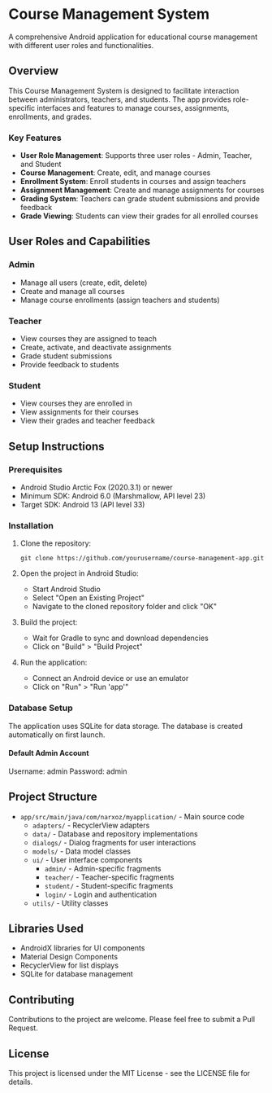# Course Management System

A comprehensive Android application for educational course management with different user roles and functionalities.

## Overview

This Course Management System is designed to facilitate interaction between administrators, teachers, and students. The app provides role-specific interfaces and features to manage courses, assignments, enrollments, and grades.

### Key Features

- **User Role Management**: Supports three user roles - Admin, Teacher, and Student
- **Course Management**: Create, edit, and manage courses
- **Enrollment System**: Enroll students in courses and assign teachers
- **Assignment Management**: Create and manage assignments for courses
- **Grading System**: Teachers can grade student submissions and provide feedback
- **Grade Viewing**: Students can view their grades for all enrolled courses

## User Roles and Capabilities

### Admin
- Manage all users (create, edit, delete)
- Create and manage all courses
- Manage course enrollments (assign teachers and students)

### Teacher
- View courses they are assigned to teach
- Create, activate, and deactivate assignments
- Grade student submissions
- Provide feedback to students

### Student
- View courses they are enrolled in
- View assignments for their courses
- View their grades and teacher feedback

## Setup Instructions

### Prerequisites
- Android Studio Arctic Fox (2020.3.1) or newer
- Minimum SDK: Android 6.0 (Marshmallow, API level 23)
- Target SDK: Android 13 (API level 33)

### Installation
1. Clone the repository:
   ```
   git clone https://github.com/yourusername/course-management-app.git
   ```

2. Open the project in Android Studio:
   - Start Android Studio
   - Select "Open an Existing Project"
   - Navigate to the cloned repository folder and click "OK"

3. Build the project:
   - Wait for Gradle to sync and download dependencies
   - Click on "Build" > "Build Project"

4. Run the application:
   - Connect an Android device or use an emulator
   - Click on "Run" > "Run 'app'"

### Database Setup
The application uses SQLite for data storage. The database is created automatically on first launch.

#### Default Admin Account
Username: admin
Password: admin

## Project Structure

- `app/src/main/java/com/narxoz/myapplication/` - Main source code
  - `adapters/` - RecyclerView adapters
  - `data/` - Database and repository implementations
  - `dialogs/` - Dialog fragments for user interactions
  - `models/` - Data model classes
  - `ui/` - User interface components
    - `admin/` - Admin-specific fragments
    - `teacher/` - Teacher-specific fragments
    - `student/` - Student-specific fragments
    - `login/` - Login and authentication
  - `utils/` - Utility classes

## Libraries Used

- AndroidX libraries for UI components
- Material Design Components
- RecyclerView for list displays
- SQLite for database management

## Contributing

Contributions to the project are welcome. Please feel free to submit a Pull Request.

## License

This project is licensed under the MIT License - see the LICENSE file for details. 
